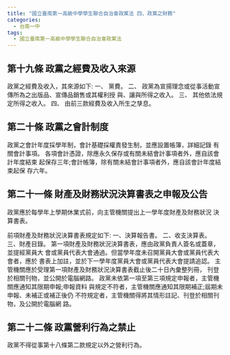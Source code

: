 ```yaml
---
title: "國立臺南第一高級中學學生聯合自治會政黨法 四、政黨之財務"
categories:
  - 台南一中
tags:
  - 國立臺南第一高級中學學生聯合自治會政黨法
---
```


## 第十九條 政黨之經費及收入來源
政黨之經費及收入，其來源如下:
一、 黨費。
二、 政黨為宣揚理念或從事活動宣傳所為之出版品、宣傳品銷售或其權利授
與、讓與所得之收入。
三、 其他依法規定所得之收入。
四、 由前三款經費及收入所生之孳息。
## 第二十條 政黨之會計制度
  政黨之會計年度採學年制，會計基礎採權責發生制，並應設置帳簿，詳細記錄
  有關會計事項。
  各項會計憑證，除應永久保存或有關未結會計事項者外，應自該會計年度結束
  起保存三年;會計帳簿，除有關未結會計事項者外，應自該會計年度結束起保
  存六年。
## 第二十一條 財產及財務狀況決算書表之申報及公告
  政黨應於每學年上學期休業式前，向主管機關提出上一學年度財產及財務狀況
  決算書表。

  前項財產及財務狀況決算書表規定如下:
  一、決算報告書。
  二、收支決算表。
  三、財產目錄。
  第一項財產及財務狀況決算書表，應由政黨負責人簽名或蓋章，並提經黨員大
  會或黨員代表大會通過。但當學年度未召開黨員大會或黨員代表大會者，應於
  書表上加註，並於下一學年度黨員大會或黨員代表大會提請追認。
  主管機關應於受理第一項財產及財務狀況決算書表截止後二十日內彙整列冊，
  刊登於相關刊物，並公開於電腦網路。
  政黨未依第一項至第三項規定申報者，主管機關應通知其限期申報;申報資料
  與規定不符者，主管機關應通知其限期補正;屆期未申報、未補正或補正後仍
  不符規定者，主管機關得將其情形註記、刊登於相關刊物，及公開於電腦網
  路。
## 第二十二條 政黨營利行為之禁止
  政黨不得從事第十八條第二款規定以外之營利行為。